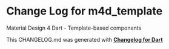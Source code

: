 # Change Log for m4d_template
Material Design 4 Dart - Template-based components


This CHANGELOG.md was generated with [**Changelog for Dart**](https://pub.dartlang.org/packages/changelog)
